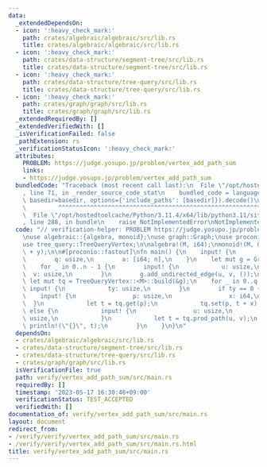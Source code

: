 ```yaml
---
data:
  _extendedDependsOn:
  - icon: ':heavy_check_mark:'
    path: crates/algebraic/algebraic/src/lib.rs
    title: crates/algebraic/algebraic/src/lib.rs
  - icon: ':heavy_check_mark:'
    path: crates/data-structure/segment-tree/src/lib.rs
    title: crates/data-structure/segment-tree/src/lib.rs
  - icon: ':heavy_check_mark:'
    path: crates/data-structure/tree-query/src/lib.rs
    title: crates/data-structure/tree-query/src/lib.rs
  - icon: ':heavy_check_mark:'
    path: crates/graph/graph/src/lib.rs
    title: crates/graph/graph/src/lib.rs
  _extendedRequiredBy: []
  _extendedVerifiedWith: []
  _isVerificationFailed: false
  _pathExtension: rs
  _verificationStatusIcon: ':heavy_check_mark:'
  attributes:
    PROBLEM: https://judge.yosupo.jp/problem/vertex_add_path_sum
    links:
    - https://judge.yosupo.jp/problem/vertex_add_path_sum
  bundledCode: "Traceback (most recent call last):\n  File \"/opt/hostedtoolcache/Python/3.11.4/x64/lib/python3.11/site-packages/onlinejudge_verify/documentation/build.py\"\
    , line 71, in _render_source_code_stat\n    bundled_code = language.bundle(stat.path,\
    \ basedir=basedir, options={'include_paths': [basedir]}).decode()\n          \
    \         ^^^^^^^^^^^^^^^^^^^^^^^^^^^^^^^^^^^^^^^^^^^^^^^^^^^^^^^^^^^^^^^^^^^^^^^^^^^^^^^^^\n\
    \  File \"/opt/hostedtoolcache/Python/3.11.4/x64/lib/python3.11/site-packages/onlinejudge_verify/languages/rust.py\"\
    , line 288, in bundle\n    raise NotImplementedError\nNotImplementedError\n"
  code: "// verification-helper: PROBLEM https://judge.yosupo.jp/problem/vertex_add_path_sum\n\
    \nuse algebraic::{algebra, monoid};\nuse graph::Graph;\nuse proconio::input;\n\
    use tree_query::TreeQueryVertex;\n\nalgebra!(M, i64);\nmonoid!(M, 0, |x, y| x\
    \ + y);\n\n#[proconio::fastout]\nfn main() {\n    input! {\n        n: usize,\n\
    \        q: usize,\n        a: [i64; n],\n    }\n    let mut g = Graph::from(a);\n\
    \    for _ in 0..n - 1 {\n        input! {\n            u: usize,\n          \
    \  v: usize,\n        }\n        g.add_undirected_edge(u, v, ());\n    }\n   \
    \ let mut tq = TreeQueryVertex::<M>::build(&g);\n    for _ in 0..q {\n       \
    \ input! {\n            ty: usize,\n        }\n        if ty == 0 {\n        \
    \    input! {\n                p: usize,\n                x: i64,\n          \
    \  }\n            let t = tq.get(p);\n            tq.set(p, t + x);\n        }\
    \ else {\n            input! {\n                u: usize,\n                v:\
    \ usize,\n            }\n            let t = tq.prod_path(u, v);\n           \
    \ println!(\"{}\", t);\n        }\n    }\n}\n"
  dependsOn:
  - crates/algebraic/algebraic/src/lib.rs
  - crates/data-structure/segment-tree/src/lib.rs
  - crates/data-structure/tree-query/src/lib.rs
  - crates/graph/graph/src/lib.rs
  isVerificationFile: true
  path: verify/vertex_add_path_sum/src/main.rs
  requiredBy: []
  timestamp: '2023-05-17 16:30:46+09:00'
  verificationStatus: TEST_ACCEPTED
  verifiedWith: []
documentation_of: verify/vertex_add_path_sum/src/main.rs
layout: document
redirect_from:
- /verify/verify/vertex_add_path_sum/src/main.rs
- /verify/verify/vertex_add_path_sum/src/main.rs.html
title: verify/vertex_add_path_sum/src/main.rs
---
```

